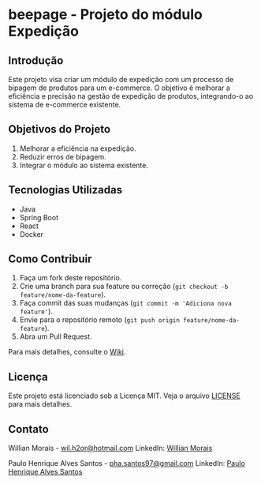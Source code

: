 # beepage - Projeto do módulo Expedição

## Introdução

Este projeto visa criar um módulo de expedição com um processo de bipagem de produtos para um e-commerce. O objetivo é melhorar a eficiência e precisão na gestão de expedição de produtos, integrando-o ao sistema de e-commerce existente.

## Objetivos do Projeto

1. Melhorar a eficiência na expedição.
2. Reduzir erros de bipagem.
3. Integrar o módulo ao sistema existente.

## Tecnologias Utilizadas

- Java
- Spring Boot
- React
- Docker

## Como Contribuir

1. Faça um fork deste repositório.
2. Crie uma branch para sua feature ou correção (`git checkout -b feature/nome-da-feature`).
3. Faça commit das suas mudanças (`git commit -m 'Adiciona nova feature'`).
4. Envie para o repositório remoto (`git push origin feature/nome-da-feature`).
5. Abra um Pull Request.

Para mais detalhes, consulte o [Wiki](https://github.com/seu-usuario/beepage/wiki).

## Licença

Este projeto está licenciado sob a Licença MIT. Veja o arquivo [LICENSE](LICENSE) para mais detalhes.

## Contato

Willian Morais - [wil.h2or@hotmail.com](mailto:wil.h2or@hotmail.com)
LinkedIn: [Willian Morais](https://www.linkedin.com/in/wmoraiss)

Paulo Henrique Alves Santos - [pha.santos97@gmail.com](mailto:pha.santos97@gmail.com)
LinkedIn: [Paulo Henrique Alves Santos](https://www.linkedin.com/in/phas97)
